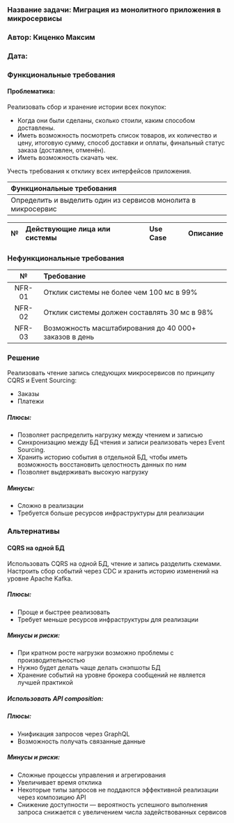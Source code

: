 ### <a name="_b7urdng99y53"></a>**Название задачи:** Миграция из монолитного приложения в микросервисы
### <a name="_hjk0fkfyohdk"></a>**Автор:** Киценко Максим
### <a name="_uanumrh8zrui"></a>**Дата:**
### <a name="_3bfxc9a45514"></a>**Функциональные требования**

#### Проблематика:
Реализовать сбор и хранение истории всех покупок:
- Когда они были сделаны, сколько стоили, каким способом доставлены.
- Иметь возможность посмотреть список товаров, их количество и цену, итоговую сумму, способ доставки и оплаты, финальный статус заказа (доставлен, отменён).
- Иметь возможность скачать чек.

Учесть требования к отклику всех интерфейсов приложения.


| **Функциональные требования**                                 |
|:--------------------------------------------------------------|
| Определить и выделить один из сервисов монолита в микросервис |


| **№** | **Действующие лица или системы** | **Use Case** | **Описание**                                                                                                                |
|:-----:|:---------------------------------|:-------------|:----------------------------------------------------------------------------------------------------------------------------|


### <a name="_u8xz25hbrgql"></a>**Нефункциональные требования**

| **№**  | **Требование**                                        |
|:------:|:------------------------------------------------------|
| NFR-01 | Отклик системы не более чем 100 мс в 99%              |
| NFR-02 | Отклик системы должен составлять 30 мс в 98%          |
| NFR-03 | Возможность масштабирования до 40 000+ заказов в день |

### <a name="_qmphm5d6rvi3"></a>**Решение**

Реализовать чтение запись следующих микросервисов по принципу CQRS и Event Sourcing:
- Заказы
- Платежи

##### Плюсы:
- Позволяет распределить нагрузку между чтением и записью
- Синхронизацию между БД чтения и записи реализовать через Event Sourcing.
- Хранить историю события в отдельной БД, чтобы иметь возможность восстановить целостность данных по ним
- Позволяет выдерживать высокую нагрузку

##### Минусы:
- Сложно в реализации
- Требуется больше ресурсов инфраструктуры для реализации

### <a name="_bjrr7veeh80c"></a>**Альтернативы**

#### CQRS на одной БД
Использовать CQRS на одной БД, чтение и запись разделить схемами.
Настроить сбор событий через CDC и хранить историю изменений на уровне Apache Kafka.


##### Плюсы:
- Проще и быстрее реализовать
- Требует меньше ресурсов инфраструктуры для реализации

##### Минусы и риски:
- При кратном росте нагрузки возможно проблемы с производительностью
- Нужно будет делать чаще делать снэпшоты БД
- Хранение событий на уровне брокера сообщений не является лучшей практикой

##### Использовать API composition:

##### Плюсы:
- Унификация запросов через GraphQL
- Возможность получать связанные данные

##### Минусы и риски:
- Сложные процессы управления и агрегирования
- Увеличивает время отклика
- Некоторые типы запросов не поддаются эффективной реализации через композицию API
- Снижение доступности — вероятность успешного выполнения запроса снижается с увеличением числа задействованных сервисов

